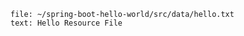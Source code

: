 

```editor:append-lines-to-file
file: ~/spring-boot-hello-world/src/data/hello.txt
text: Hello Resource File
```
